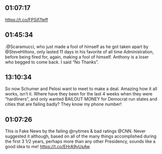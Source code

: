 ## 01:07:17
https://t.co/FPSif7Ieff
## 01:45:34
.@Scaramucci, who just made a fool of himself as he got taken apart by @SteveHiltonx, only lasted 11 days in his favorite of all time Administration, before being fired for, again, making a fool of himself. Anthony is a loser who begged to come back. I said “No Thanks”.
## 13:10:34
So now Schumer and Pelosi want to meet to make a deal. Amazing how it all works, isn’t it. Where have they been for the last 4 weeks when they were “hardliners”, and only wanted BAILOUT MONEY for Democrat run states and cities that are failing badly? They know my phone number!
## 01:07:26
This is Fake News by the failing @nytimes &amp; bad ratings @CNN. Never suggested it although, based on all of the many things accomplished during the first 3 1/2 years, perhaps more than any other Presidency, sounds like a good idea to me! https://t.co/EHrA9yUsAw
